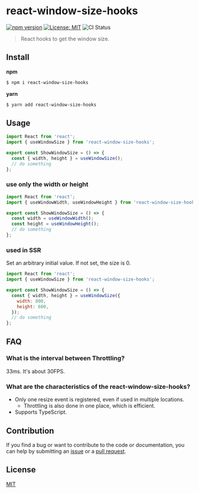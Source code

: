 # react-window-size-hooks

[![npm version](https://badge.fury.io/js/react-window-size-hooks.svg)](https://badge.fury.io/js/react-window-size-hooks)
[![License: MIT](https://img.shields.io/badge/License-MIT-green.svg)](https://opensource.org/licenses/MIT)
![CI Status](https://github.com/mya-ake/react-window-size-hooks/workflows/CI/badge.svg)

> React hooks to get the window size.

## Install

**npm**

```bash
$ npm i react-window-size-hooks
```

**yarn**

```bash
$ yarn add react-window-size-hooks
```

## Usage

```js
import React from 'react';
import { useWindowSize } from 'react-window-size-hooks';

export const ShowWindowSize = () => {
  const { width, height } = useWindowSize();
  // do something
};
```

### use only the width or height

```js
import React from 'react';
import { useWindowWidth, useWindowHeight } from 'react-window-size-hooks';

export const ShowWindowSize = () => {
  const width = useWindowWidth();
  const height = useWindowHeight();
  // do something
};
```

### used in SSR

Set an arbitrary initial value.
If not set, the size is 0.

```js
import React from 'react';
import { useWindowSize } from 'react-window-size-hooks';

export const ShowWindowSize = () => {
  const { width, height } = useWindowSize({
    width: 800,
    height: 600,
  });
  // do something
};
```

## FAQ

### What is the interval between Throttling?

33ms. It's about 30FPS.

### What are the characteristics of the react-window-size-hooks?

- Only one resize event is registered, even if used in multiple locations.
  - Throttling is also done in one place, which is efficient.
- Supports TypeScript.

## Contribution

If you find a bug or want to contribute to the code or documentation, you can help by submitting an [issue](https://github.com/mya-ake/react-window-size-hooks/issues) or a [pull request](https://github.com/mya-ake/react-window-size-hooks/pulls).

## License

[MIT](https://github.com/mya-ake/react-window-size-hooks/blob/master/LICENSE)
